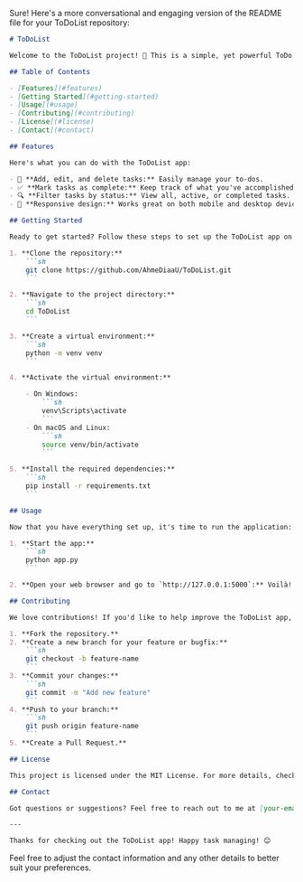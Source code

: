 Sure! Here's a more conversational and engaging version of the README file for your ToDoList repository:

```markdown
# ToDoList

Welcome to the ToDoList project! 🎉 This is a simple, yet powerful ToDo List application designed to help you keep track of your tasks and stay organized. The app is built using HTML, CSS, and Python, and it's perfect for anyone looking to manage their tasks more effectively.

## Table of Contents

- [Features](#features)
- [Getting Started](#getting-started)
- [Usage](#usage)
- [Contributing](#contributing)
- [License](#license)
- [Contact](#contact)

## Features

Here's what you can do with the ToDoList app:

- 📝 **Add, edit, and delete tasks:** Easily manage your to-dos.
- ✅ **Mark tasks as complete:** Keep track of what you've accomplished.
- 🔍 **Filter tasks by status:** View all, active, or completed tasks.
- 📱 **Responsive design:** Works great on both mobile and desktop devices.

## Getting Started

Ready to get started? Follow these steps to set up the ToDoList app on your local machine:

1. **Clone the repository:**
    ```sh
    git clone https://github.com/AhmeDiaaU/ToDoList.git
    ```

2. **Navigate to the project directory:**
    ```sh
    cd ToDoList
    ```

3. **Create a virtual environment:**
    ```sh
    python -m venv venv
    ```

4. **Activate the virtual environment:**

    - On Windows:
        ```sh
        venv\Scripts\activate
        ```
    - On macOS and Linux:
        ```sh
        source venv/bin/activate
        ```

5. **Install the required dependencies:**
    ```sh
    pip install -r requirements.txt
    ```

## Usage

Now that you have everything set up, it's time to run the application:

1. **Start the app:**
    ```sh
    python app.py
    ```

2. **Open your web browser and go to `http://127.0.0.1:5000`:** Voilà! You should see the ToDo List application up and running.

## Contributing

We love contributions! If you'd like to help improve the ToDoList app, here's how you can get started:

1. **Fork the repository.**
2. **Create a new branch for your feature or bugfix:**
    ```sh
    git checkout -b feature-name
    ```
3. **Commit your changes:**
    ```sh
    git commit -m "Add new feature"
    ```
4. **Push to your branch:**
    ```sh
    git push origin feature-name
    ```
5. **Create a Pull Request.**

## License

This project is licensed under the MIT License. For more details, check out the [LICENSE](LICENSE) file.

## Contact

Got questions or suggestions? Feel free to reach out to me at [your-email@example.com]. I'd love to hear from you!

---

Thanks for checking out the ToDoList app! Happy task managing! 😊
```

Feel free to adjust the contact information and any other details to better suit your preferences.
